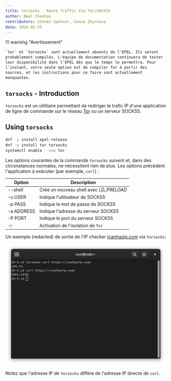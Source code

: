 ```yaml
---
title: torsocks - Route Traffic Via Tor/SOCKS5
author: Neel Chauhan
contributors: Steven Spencer, Ganna Zhyrnova
date: 2024-02-25
---
```


!!! warning "Avertissement"

```
`tor` et `torsocks` sont actuellement absents de l'EPEL. Ils seront probablement compilés. L'équipe de documentation continuera de tester leur disponibilité dans l'EPEL dès que le temps le permettra. Pour l'instant, votre seule option est de compiler Tor à partir des sources, et les instructions pour ce faire sont actuellement manquantes.
```

## `torsocks` - Introduction

`torsocks` est un utilitaire permettant de rediriger le trafic IP d'une application de ligne de commande sur le réseau [Tor](https://www.torproject.org/) ou un serveur SOCKS5.

## Using `torsocks`

```bash
dnf -y install epel-release
dnf -y install tor torsocks
systemctl enable --now tor
```

Les options courantes de la commande `torsocks` suivent et, dans des circonstances normales, ne nécessitent rien de plus. Les options précèdent l'application à exécuter (par exemple, `curl`) :

| Option     | Description                                                  |
| ---------- | ------------------------------------------------------------ |
| --shell    | Crée un nouveau shell avec LD\_PRELOAD |
| -u USER    | Indique l'utilisateur de SOCKS5                              |
| -p PASS    | Indique le mot de passe de SOCKS5                            |
| -a ADDRESS | Indique l'adresse du serveur SOCKS5                          |
| -P PORT    | Indique le port du serveur SOCKS5                            |
| -i         | Activation de l'isolation de `Tor`                           |

Un exemple (redacted) de sortie de l'IP checker [icanhazip.com](https://icanhazip.com/) via `torsocks`:

![torsocks output](./images/torsocks.png)

Notez que l'adresse IP de `torsocks` diffère de l'adresse IP directe de `curl`.

